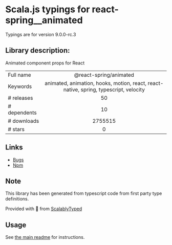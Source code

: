 
# Scala.js typings for react-spring__animated

Typings are for version 9.0.0-rc.3

## Library description:
Animated component props for React

|                    |                 |
| ------------------ | :-------------: |
| Full name          | @react-spring/animated |
| Keywords           | animated, animation, hooks, motion, react, react-native, spring, typescript, velocity |
| # releases         | 50 |
| # dependents       | 10 |
| # downloads        | 2755515 |
| # stars            | 0 |

## Links
- [Bugs](https://github.com/react-spring/react-spring/issues)
- [Npm](https://www.npmjs.com/package/%40react-spring%2Fanimated)
    


## Note
This library has been generated from typescript code from first party type definitions.

Provided with :purple_heart: from [ScalablyTyped](https://github.com/oyvindberg/ScalablyTyped)

## Usage
See [the main readme](../../readme.md) for instructions.


